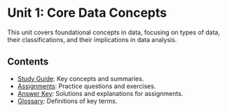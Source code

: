 # Unit 1: Core Data Concepts

This unit covers foundational concepts in data, focusing on types of data, their classifications, and their implications in data analysis.

## Contents
- [Study Guide](./study-guide.md): Key concepts and summaries.
- [Assignments](./assignments.md): Practice questions and exercises.
- [Answer Key](./answer-key.md): Solutions and explanations for assignments.
- [Glossary](./glossary.md): Definitions of key terms.
